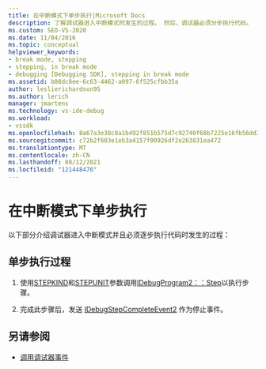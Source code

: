 ```yaml
---
title: 在中断模式下单步执行|Microsoft Docs
description: 了解调试器进入中断模式时发生的过程。 然后，调试器必须分步执行代码。
ms.custom: SEO-VS-2020
ms.date: 11/04/2016
ms.topic: conceptual
helpviewer_keywords:
- break mode, stepping
- stepping, in break mode
- debugging [Debugging SDK], stepping in break mode
ms.assetid: b08dc8ee-6c63-4462-a097-6f525cfbb35a
author: leslierichardson95
ms.author: lerich
manager: jmartens
ms.technology: vs-ide-debug
ms.workload:
- vssdk
ms.openlocfilehash: 8a67a3e38c8a1b492f851b575d7c92740f68b7225e16fb56dd3759eb5e0ae482
ms.sourcegitcommit: c72b2f603e1eb3a4157f00926df2e263831ea472
ms.translationtype: MT
ms.contentlocale: zh-CN
ms.lasthandoff: 08/12/2021
ms.locfileid: "121448476"
---
```

# <a name="stepping-in-break-mode"></a>在中断模式下单步执行
以下部分介绍调试器进入中断模式并且必须逐步执行代码时发生的过程：

## <a name="stepping-process"></a>单步执行过程

1. 使用[STEPKIND](../../extensibility/debugger/reference/stepkind.md)和[STEPUNIT](../../extensibility/debugger/reference/stepunit.md)参数调用[IDebugProgram2：：Step](../../extensibility/debugger/reference/idebugprogram2-step.md)以执行步骤。

2. 完成此步骤后，发送 [IDebugStepCompleteEvent2](../../extensibility/debugger/reference/idebugstepcompleteevent2.md) 作为停止事件。

## <a name="see-also"></a>另请参阅
- [调用调试器事件](../../extensibility/debugger/calling-debugger-events.md)
